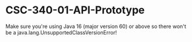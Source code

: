 # CSC-340-01-API-Prototype

Make sure you're using Java 16 (major version 60) or above so there won't be a java.lang.UnsupportedClassVersionError!
